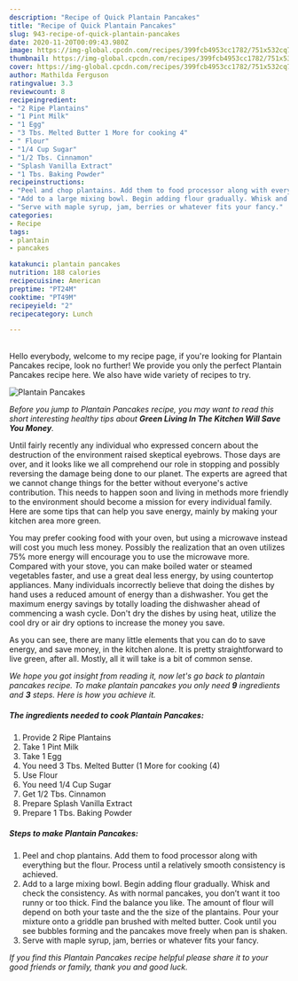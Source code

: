 ```yaml
---
description: "Recipe of Quick Plantain Pancakes"
title: "Recipe of Quick Plantain Pancakes"
slug: 943-recipe-of-quick-plantain-pancakes
date: 2020-11-20T00:09:43.980Z
image: https://img-global.cpcdn.com/recipes/399fcb4953cc1782/751x532cq70/plantain-pancakes-recipe-main-photo.jpg
thumbnail: https://img-global.cpcdn.com/recipes/399fcb4953cc1782/751x532cq70/plantain-pancakes-recipe-main-photo.jpg
cover: https://img-global.cpcdn.com/recipes/399fcb4953cc1782/751x532cq70/plantain-pancakes-recipe-main-photo.jpg
author: Mathilda Ferguson
ratingvalue: 3.3
reviewcount: 8
recipeingredient:
- "2 Ripe Plantains"
- "1 Pint Milk"
- "1 Egg"
- "3 Tbs. Melted Butter 1 More for cooking 4"
- " Flour"
- "1/4 Cup Sugar"
- "1/2 Tbs. Cinnamon"
- "Splash Vanilla Extract"
- "1 Tbs. Baking Powder"
recipeinstructions:
- "Peel and chop plantains. Add them to food processor along with everything but the flour. Process until a relatively smooth consistency is achieved."
- "Add to a large mixing bowl. Begin adding flour gradually. Whisk and check the consistency. As with normal pancakes, you don’t want it too runny or too thick. Find the balance you like. The amount of flour will depend on both your taste and the the size of the plantains. Pour your mixture onto a griddle pan brushed with melted butter. Cook until you see bubbles forming and the pancakes move freely when pan is shaken."
- "Serve with maple syrup, jam, berries or whatever fits your fancy."
categories:
- Recipe
tags:
- plantain
- pancakes

katakunci: plantain pancakes 
nutrition: 188 calories
recipecuisine: American
preptime: "PT24M"
cooktime: "PT49M"
recipeyield: "2"
recipecategory: Lunch

---
```

<br>
Hello everybody, welcome to my recipe page, if you're looking for Plantain Pancakes recipe, look no further! We provide you only the perfect Plantain Pancakes recipe here. We also have wide variety of recipes to try.
<br>


![Plantain Pancakes](https://img-global.cpcdn.com/recipes/399fcb4953cc1782/751x532cq70/plantain-pancakes-recipe-main-photo.jpg)

<i>Before you jump to Plantain Pancakes recipe, you may want to read this short interesting healthy tips about 
<strong>Green Living In The Kitchen Will Save You Money</strong>.</i>
</br>

Until fairly recently any individual who expressed concern about the destruction of the environment raised skeptical eyebrows. Those days are over, and it looks like we all comprehend our role in stopping and possibly reversing the damage being done to our planet. The experts are agreed that we cannot change things for the better without everyone's active contribution. This needs to happen soon and living in methods more friendly to the environment should become a mission for every individual family. Here are some tips that can help you save energy, mainly by making your kitchen area more green.

You may prefer cooking food with your oven, but using a microwave instead will cost you much less money. Possibly the realization that an oven utilizes 75% more energy will encourage you to use the microwave more. Compared with your stove, you can make boiled water or steamed vegetables faster, and use a great deal less energy, by using countertop appliances. Many individuals incorrectly believe that doing the dishes by hand uses a reduced amount of energy than a dishwasher. You get the maximum energy savings by totally loading the dishwasher ahead of commencing a wash cycle. Don't dry the dishes by using heat, utilize the cool dry or air dry options to increase the money you save.

As you can see, there are many little elements that you can do to save energy, and save money, in the kitchen alone. It is pretty straightforward to live green, after all. Mostly, all it will take is a bit of common sense.


<i>We hope you got insight from reading it, now let's go back to plantain pancakes recipe. To make plantain pancakes you only need <strong>9</strong> ingredients and <strong>3</strong> steps. Here is how you achieve it.
</i>

##### The ingredients needed to cook Plantain Pancakes:

1. Provide 2 Ripe Plantains
1. Take 1 Pint Milk
1. Take 1 Egg
1. You need 3 Tbs. Melted Butter (1 More for cooking (4)
1. Use  Flour
1. You need 1/4 Cup Sugar
1. Get 1/2 Tbs. Cinnamon
1. Prepare Splash Vanilla Extract
1. Prepare 1 Tbs. Baking Powder


##### Steps to make Plantain Pancakes:

1. Peel and chop plantains. Add them to food processor along with everything but the flour. Process until a relatively smooth consistency is achieved.
1. Add to a large mixing bowl. Begin adding flour gradually. Whisk and check the consistency. As with normal pancakes, you don’t want it too runny or too thick. Find the balance you like. The amount of flour will depend on both your taste and the the size of the plantains. Pour your mixture onto a griddle pan brushed with melted butter. Cook until you see bubbles forming and the pancakes move freely when pan is shaken.
1. Serve with maple syrup, jam, berries or whatever fits your fancy.


<i>If you find this Plantain Pancakes recipe helpful please share it to your good friends or family, thank you and good luck.</i>
